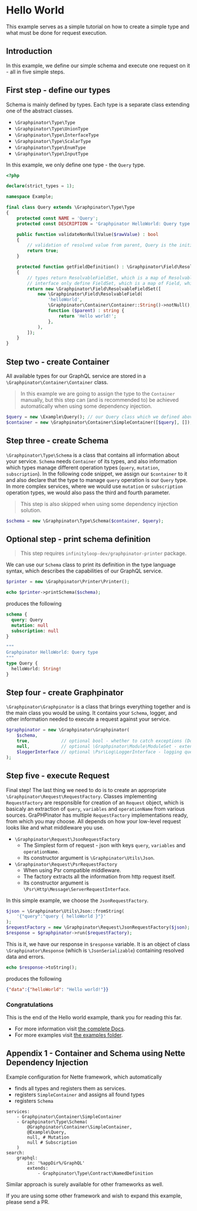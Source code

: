 # Hello World

This example serves as a simple tutorial on how to create a simple type and what must be done for request execution.

## Introduction

In this example, we define our simple schema and execute one request on it - all in five simple steps.

## First step - define our types

Schema is mainly defined by types. Each type is a separate class extending one of the abstract classes.

- `\Graphpinator\Type\Type`
- `\Graphpinator\Type\UnionType`
- `\Graphpinator\Type\InterfaceType`
- `\Graphpinator\Type\ScalarType`
- `\Graphpinator\Type\EnumType`
- `\Graphpinator\Type\InputType`

In this example, we only define one type - the `Query` type.

```php
<?php

declare(strict_types = 1);

namespace Example;

final class Query extends \Graphpinator\Type\Type
{
    protected const NAME = 'Query';
    protected const DESCRIPTION = 'Graphpinator HelloWorld: Query type';

    public function validateNonNullValue($rawValue) : bool
    {
        // validation of resolved value from parent, Query is the initial type in the schema = has no parent ($rawValue is null so this function is never called)
        return true;
    }

    protected function getFieldDefinition() : \Graphpinator\Field\ResolvableFieldSet
    {
        // types return ResolvableFieldSet, which is a map of ResolvableField (Fields with resolve function)
        // interface only define FieldSet, which is a map of Field, which does not have resolve function but only define the signature
        return new \Graphpinator\Field\ResolvableFieldSet([
            new \Graphpinator\Field\ResolvableField(
                'helloWorld',
                \Graphpinator\Container\Container::String()->notNull(),
                function ($parent) : string {
                    return 'Hello world!';
                },
            ),
        ]);
    }
}
```

## Step two - create Container

All available types for our GraphQL service are stored in a `\Graphpinator\Container\Container` class. 

> In this example we are going to assign the type to the `Container` manually, 
but this step can (and is recommended to) be achieved automatically when using some dependency injection.

```php
$query = new \Example\Query(); // our Query class which we defined above
$container = new \Graphpinator\Container\SimpleContainer([$query], []);
```

## Step three - create Schema

`\Graphpinator\Type\Schema` is a class that contains all information about your service.
`Schema` needs `Container` of its types, and also information which types manage different operation types (`query`, `mutation`, `subscription`).
In the following code snippet, we assign our `$container` to it and also declare that the type to manage `query` operation is our `Query` type.
In more complex services, where we would use `mutation` or `subscription` operation types, we would also pass the third and fourth parameter.

> This step is also skipped when using some dependency injection solution.

```php
$schema = new \Graphpinator\Type\Schema($container, $query);
```

## Optional step - print schema definition

> This step requires `infinityloop-dev/graphpinator-printer` package.

We can use our `Schema` class to print its definition in the type language syntax, which describes the capabilities of our GraphQL service.

```php
$printer = new \Graphpinator\Printer\Printer();

echo $printer->printSchema($schema);
```

produces the following

```graphql
schema {
  query: Query
  mutation: null
  subscription: null
}

"""
Graphpinator HelloWorld: Query type
"""
type Query {
  helloWorld: String!
}
```

## Step four - create Graphpinator

`\Graphpinator\Graphpinator` is a class that brings everything together and is the main class you would be using.
It contains your `Schema`, logger, and other information needed to execute a request against your service.

```php
$graphpinator = new \Graphpinator\Graphpinator(
    $schema, 
    true,            // optional bool - whether to catch exceptions (Dont worry! Only graphpinator errors are printed in response, eg. syntax errors)
    null,            // optional \Graphpinator\Module\ModuleSet - extending functionality using modules
    $loggerInterface // optional \Psr\Log\LoggerInterface - logging queries and errors
);
```

## Step five - execute Request

Final step! The last thing we need to do is to create an appropriate `\Graphpinator\Request\RequestFactory`.
Classes implementing `RequestFactory` are responsible for creation of an `Request` object, 
which is basicaly an extraction of `query`, `variables` and `operationName` from various sources.
GraPHPinator has multiple `RequestFactory` implementations ready, from which you may choose. 
All depends on how your low-level request looks like and what middleware you use.

- `\Graphpinator\Request\JsonRequestFactory` 
  - The Simplest form of request - json with keys `query`, `variables` and `operationName`.
  - Its constructor argument is `\Graphpinator\Utils\Json`.
- `\Graphpinator\Request\PsrRequestFactory` 
  - When using Psr compatible middleware.
  - The factory extracts all the information from http request itself.
  - Its constructor argument is `\Psr\Http\Message\ServerRequestInterface`.

In this simple example, we choose the `JsonRequestFactory`.

```php
$json = \Graphpinator\Utils\Json::fromString(
    '{"query":"query { helloWorld }"}'
);
$requestFactory = new \Graphpinator\Request\JsonRequestFactory($json);
$response = $graphpinator->run($requestFactory);
```

This is it, we have our response in `$response` variable. 
It is an object of class `\Graphpinator\Response` (which is `\JsonSerializable`) containing resolved data and errors.

```php
echo $response->toString();
```

produces the following

```json
{"data":{"helloWorld": "Hello world!"}}
```

### Congratulations

This is the end of the Hello world example, thank you for reading this far.
 
- For more information visit [the complete Docs](https://github.com/infinityloop-dev/graphpinator/blob/master/docs/README.md).
- For more examples visit [the examples folder](https://github.com/infinityloop-dev/graphpinator/blob/master/docs/examples).

## Appendix 1 - Container and Schema using Nette Dependency Injection

Example configuration for Nette framework, which automatically
- finds all types and registers them as services.
- registers `SimpleContainer` and assigns all found types
- registers `Schema`

```neon
services:
    - Graphpinator\Container\SimpleContainer
    - Graphpinator\Type\Schema(
        @Graphpinator\Container\SimpleContainer,
        @Example\Query,
        null, # Mutation
        null # Subscription
    )
search:
    graphql:
        in: '%appDir%/GraphQL'
        extends:
            - Graphpinator\Type\Contract\NamedDefinition
```

Similar approach is surely available for other frameworks as well. 

If you are using some other framework and wish to expand this example, please send a PR.
